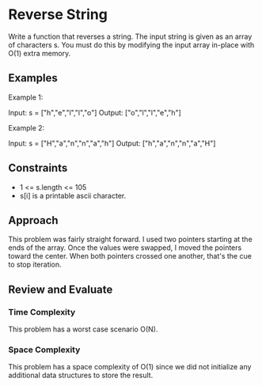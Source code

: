 # Reverse String

Write a function that reverses a string. The input string is given as an array of characters s.
You must do this by modifying the input array in-place with O(1) extra memory.

## Examples

Example 1:

Input: s = ["h","e","l","l","o"]
Output: ["o","l","l","e","h"]

Example 2:

Input: s = ["H","a","n","n","a","h"]
Output: ["h","a","n","n","a","H"]

## Constraints

- 1 <= s.length <= 105
- s[i] is a printable ascii character.

## Approach

This problem was fairly straight forward. I used two pointers starting at the ends of the array. Once the values were swapped, I moved the pointers toward the center. When both pointers crossed one another, that's the cue to stop iteration.

## Review and Evaluate

### Time Complexity

This problem has a worst case scenario O(N).

### Space Complexity

This problem has a space complexity of O(1) since we did not initialize any additional data structures to store the result.
